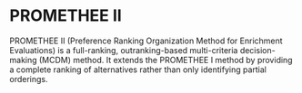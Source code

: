 # PROMETHEE II

PROMETHEE II (Preference Ranking Organization Method for Enrichment Evaluations) is a full-ranking, outranking-based multi-criteria decision-making (MCDM) method. It extends the PROMETHEE I method by providing a complete ranking of alternatives rather than only identifying partial orderings.